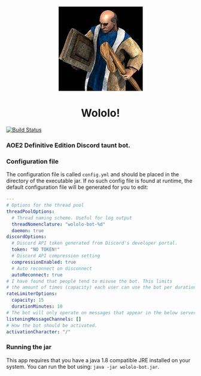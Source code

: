 <p align="center">
    <img src="https://github.com/evanjaramillo/wololo/blob/master/assets/monk.jpeg"/>
</p>
<h1 align="center">Wololo!</h1>

[![Build Status](https://app.travis-ci.com/evanjaramillo/wololo.svg?branch=master)](https://app.travis-ci.com/evanjaramillo/wololo)

### AOE2 Definitive Edition Discord taunt bot.

### Configuration file
The configuration file is called `config.yml` and should be placed in the directory of the executable jar. If no such config file is found at runtime, the default configuration file will be generated for you to edit:
```yaml
---
# Options for the thread pool
threadPoolOptions:
  # Thread naming scheme. Useful for log output
  threadNomenclature: "wololo-bot-%d"
  daemon: true
discordOptions:
  # Discord API token generated from Discord's developer portal.
  token: "NO TOKEN!"
  # Discord API compression setting
  compressionEnabled: true
  # Auto reconnect on disconnect
  autoReconnect: true
# I have found that people tend to misuse the bot. This limits
# the amount of times (capacity) each user can use the bot per durationMinutes.
rateLimiterOptions:
  capacity: 15
  durationMinutes: 10
# The bot will only operate on messages that appear in the below server channels
listeningMessageChannels: []
# How the bot should be activated.
activationCharacter: "/"
```

### Running the jar
This app requires that you have a java 1.8 compatible JRE installed on your system.
You can run the bot using: `java -jar wololo-bot.jar`.